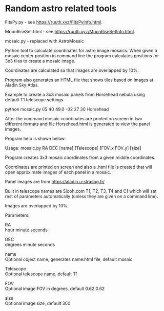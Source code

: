 # Random astro related tools

FitsPy.py - see https://ruuth.xyz/FitsPyInfo.html.

MoonRiseSet.html - see https://ruuth.xyz/MoonRiseSetInfo.html.

mosaic.py - replaced with AstroMosaic

Python tool to calculate coordinates for astro image mosaics. When given 
a mosaic center position in command line the program calculates positions
for 3x3 tiles to create a mosaic image.

Coordinates are calculated so that images are overlapped by 10%.

Program also generates an HTML file that shows tiles based on images
at Aladin Sky Atlas.

Example to create a 3x3 mosaic panels from Horsehead nebula using
default T1 telescope settings.

  python mosaic.py 05 40 49.0 -02 27 30 Horsehead

After the command mosaic coordinates are printed on screen in two different 
formats and file Horsehead.html is generated to view the panel images.

Program help is shown below:

Usage: mosaic.py RA DEC [name] [Telescope] [FOV_x FOV_y] [size]

Program creates 3x3 mosaic coordinates from a given middle coordinates.

Coordinates are printed on screen and also a <name>.html file is created
that will open approximate images of each panel in a mosaic.

Panel images are from https://aladin.u-strasbg.fr/

Built in telescope names are Slooh.com T1, T2, T3, T4 and C1 which will
set rest of parameters automatically (unless they are given on a command line).

Images are overlapped by 10%.

Parameters:

RA          
hour minute seconds

DEC         
degrees minute seconds

name        
Optional object name, generates name.html file, default mosaic

Telescope   
Optional telescope name, default T1

FOV         
Optional image FOV in degrees, default 0.62 0.62

size        
Optional image size, default 300
